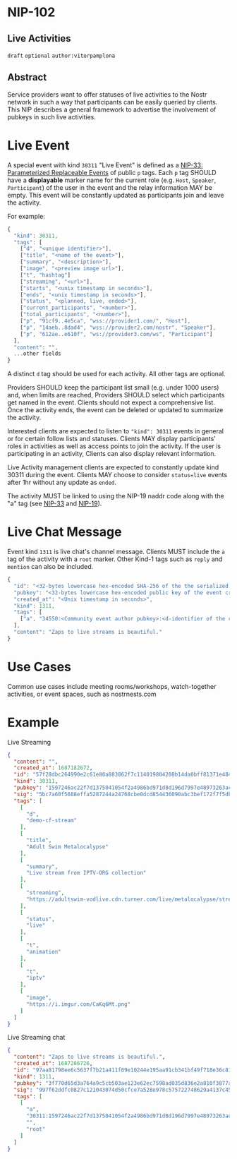 NIP-102
=======

Live Activities
---------------

`draft` `optional` `author:vitorpamplona`

## Abstract

Service providers want to offer statuses of live activities to the Nostr network in such a way that participants can be easily queried by clients. This NIP describes a general framework to advertise the involvement of pubkeys in such live activities.

# Live Event

A special event with kind `30311` "Live Event" is defined as a [NIP-33: Parameterized Replaceable Events](33.md) of public `p` tags. Each `p` tag SHOULD have a **displayable** marker name for the current role (e.g. `Host`, `Speaker`, `Participant`) of the user in the event and the relay information MAY be empty. This event will be constantly updated as participants join and leave the activity.

For example:

```js
{
  "kind": 30311,
  "tags": [
    ["d", "<unique identifier>"],
    ["title", "<name of the event>"],
    ["summary", "<description>"],
    ["image", "<preview image url>"],
    ["t", "hashtag"]
    ["streaming", "<url>"],
    ["starts", "<unix timestamp in seconds>"],
    ["ends", "<unix timestamp in seconds>"],
    ["status", "<planned, live, ended>"],
    ["current_participants", "<number>"],
    ["total_participants", "<number>"],
    ["p", "91cf9..4e5ca", "wss://provider1.com/", "Host"],
    ["p", "14aeb..8dad4", "wss://provider2.com/nostr", "Speaker"],
    ["p", "612ae..e610f", "ws://provider3.com/ws", "Participant"]
  ],
  "content": "",
  ...other fields
}
```

A distinct `d` tag should be used for each activity. All other tags are optional.

Providers SHOULD keep the participant list small (e.g. under 1000 users) and, when limits are reached, Providers SHOULD select which participants get named in the event. Clients should not expect a comprehensive list. Once the activity ends, the event can be deleted or updated to summarize the activity. 

Interested clients are expected to listen to `"kind": 30311` events in general or for certain follow lists and statuses. Clients MAY display participants' roles in activities as well as access points to join the activity. If the user is participating in an activity, Clients can also display relevant information. 

Live Activity management clients are expected to constantly update kind 30311 during the event. Clients MAY choose to consider `status=live` events after 1hr without any update as `ended`. 

The activity MUST be linked to using the NIP-19 naddr code along with the "a" tag (see [NIP-33](33.md) and [NIP-19](19.md)).

# Live Chat Message

Event kind `1311` is live chat's channel message. Clients MUST include the `a` tag of the activity with a `root` marker. Other Kind-1 tags such as `reply` and `mention` can also be included. 

```js
{
  "id": "<32-bytes lowercase hex-encoded SHA-256 of the the serialized event data>",
  "pubkey": "<32-bytes lowercase hex-encoded public key of the event creator>",
  "created_at": "<Unix timestamp in seconds>",
  "kind": 1311,
  "tags": [
    ["a", "34550:<Community event author pubkey>:<d-identifier of the community>", "<Optional relay url>", "root"],
  ],
  "content": "Zaps to live streams is beautiful."
} 
```

# Use Cases

Common use cases include meeting rooms/workshops, watch-together activities, or event spaces, such as nostrnests.com

# Example

Live Streaming 

```json
{
  "content": "",
  "created_at": 1687182672,
  "id": "57f28dbc264990e2c61e80a883862f7c114019804208b14da0bff81371e484d2",
  "kind": 30311,
  "pubkey": "1597246ac22f7d1375041054f2a4986bd971d8d196d7997e48973263ac9879ec",
  "sig": "5bc7a60f5688effa5287244a24768cbe0dcd854436090abc3bef172f7f5db1410af4277508dbafc4f70a754a891c90ce3b966a7bc47e7c1eb71ff57640f3d389",
  "tags": [
    [
      "d",
      "demo-cf-stream"
    ],
    [
      "title",
      "Adult Swim Metalocalypse"
    ],
    [
      "summary",
      "Live stream from IPTV-ORG collection"
    ],
    [
      "streaming",
      "https://adultswim-vodlive.cdn.turner.com/live/metalocalypse/stream.m3u8"
    ],
    [
      "status",
      "live"
    ],
    [
      "t",
      "animation"
    ],
    [
      "t",
      "iptv"
    ],
    [
      "image",
      "https://i.imgur.com/CaKq6Mt.png"
    ]
  ]
}
```

Live Streaming chat

```json
{
  "content": "Zaps to live streams is beautiful.",
  "created_at": 1687286726,
  "id": "97aa81798ee6c5637f7b21a411f89e10244e195aa91cb341bf49f718e36c8188",
  "kind": 1311,
  "pubkey": "3f770d65d3a764a9c5cb503ae123e62ec7598ad035d836e2a810f3877a745b24",
  "sig": "997f62ddfc0827c121043074d50cfce7a528e978c575722748629a4137c45b75bdbc84170bedc723ef0a5a4c3daebf1fef2e93f5e2ddb98e5d685d022c30b622",
  "tags": [
    [
      "a",
      "30311:1597246ac22f7d1375041054f2a4986bd971d8d196d7997e48973263ac9879ec:demo-cf-stream",
      "",
      "root"
    ]
  ]
}
````

